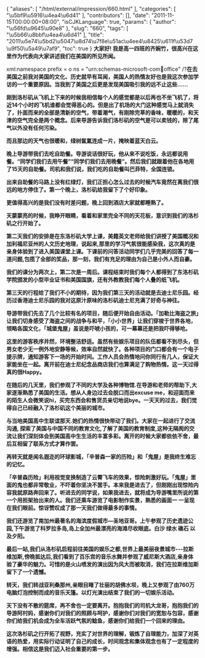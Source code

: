 {
    "aliases": [
        "/html/external/impression/660.html"
    ],
    "categories": [
        "\u5bf9\u5916\u4ea4\u6d41"
    ],
    "contributors": [],
    "date": "2011-11-15T00:00:00+08:00",
    "isCJKLanguage": true,
    "params": {
        "author": "\u56fd\u9645\u90e8"
    },
    "slug": "660",
    "tags": [
        "\u5b66\u8bbf\u4ea4\u6d41"
    ],
    "title": "2011\u5e74\u5bd2\u5047\u8d74\u7f8e\u51ac\u4ee4\u8425\u611f\u53d7 \u9f50\u5a49\u7af9",
    "toc": true
}
**大家好! 我是高一四班的齐婉竹，很高兴在这里作为代表向大家讲述我们在美国的所见所闻。**

xml:namespace prefix = o ns = "urn:schemas-microsoft-com:office:office" /?**在去美国之前我对美国的文化、历史就早有耳闻，美国人的热情友好也是我这次参加学访的一个重要原因。当我到了美国之后更是发现美国吸引我的远不止这些……**

**刚到洛杉矶从飞机上下来的时候我相信每个人的感觉都是以后再也不坐飞机了，将近14个小时的飞机谁都会觉得恶心的。但是出了机场的大门这种感觉马上就消失了，扑面而来的全部是清新的空气，带着潮气，有刚除完草的香味，暖暖的，和天津的空气完全是两个概念。后来导游告诉我们洛杉矶的空气是可以卖钱的，除了尾气以外没有任何污染。**

**而且那边的天气也很暖和，绿树氤氲连成一片，掩映着蓝天白云。**

**晚上导游带我们去吃自助餐。导游说话很好玩，他从来不说吃饭，永远都说用餐。“同学们我们去用午餐”“同学们我们去用晚餐”。然后我们就跟着他在各地用了15天的自助餐。司机和我们说，我们吃的自助餐叫巴菲特，全国连锁。**

**出来自助餐的马路上没有红绿灯，我们正担心怎么过去的时候汽车竟然在离我们很远的地方停住了。第一个晚上，洛杉矶给我留下了个好印象。**

**更值得高兴的是我们没有时差问题，晚上回到酒店大家就都睡熟了。**

**天蒙蒙亮的时候，我睁开眼睛，看着和家里完全不同的天花板，意识到我们的洛杉矶之行开始了。**

**第二天我们的安排是在东洛杉矶大学上课，美籍英文老师给我们讲授了美国概况和加利福尼亚州的人文历史地理，说起来,那里的学习气氛很能感染我，这次真的是亲身体验到了进入美国课堂上课。下课前的问答活动同学们几乎完美的回答了每一道问题,包揽了全部的奖品，那一刻，我们有充足的理由为自己是小外人而自豪。**

**我们的课分为两次上，第二次是一周后。课程结束时我们每个人都得到了东洛杉矶学院颁发的小型毕业证书和美国国旗，还有外教教我们每个人叠的纸飞机。**

**第三天的行程给了我们不小的期待，因为我们第三天的活动就是去迪士尼乐园。经历过香港迪士尼乐园的我对这原汁原味的洛杉矶迪士尼充满了好奇与神往。**

**导游带我们先去了几个比较有名的项目，随后便开始自由活动。「加勒比海盗之旅」让我们切身感受了海盗之间的战争与和平，「小小世界」让我们穿梭于世界各地，领略各国文化，「城堡鬼屋」虽说是吓唬小孩的，可一幕幕还是把我吓得够呛。**

**这里的游客秩序井然，环境整洁舒适。虽然有些娱乐项目的队伍都看不到尽头，但男女老少无一例外地安静等候，效率自然就快了。各种项目的门口都会有一个电子提示牌，通知游客下一场的开始时间。工作人员会热情地问你同行有几人，保证大家能坐在一起。离开前在迪士尼纪念品商店我们也算满足了购物热情。这一天过得真的很Happy。**

**在随后的几天里，我们参观了不同的大学及各种博物馆.在导游和老师的帮助下,大家逐渐熟悉了美国的生活。想从人身边过去会脱口而出excuse me，和迎面而来的陌生人会微笑说hi，买完东西会和售货员亲切地说bye。一天天的过去，我们觉得自己已经融入了洛杉矶这个美丽的城市。**

**与当地美国高中生联谊那天.她们的热情很快带动了我们。大家在一起进行了交流沟通, 探索了美国与中国不同的教育文化,了解了美国的教育制度,这种无隔阂的交流让我们深刻体会到美国高中生生活的丰富多彩。离开的时候大家都依依不舍，最后互相留了联系方式才算作罢。**

**再转天就是闻名遐迩的环球影城，「辛普森一家的历险」和「鬼屋」是我终生难忘的记忆。**

**「辛普森历险」利用视觉变换制造了云霄飞车的效果，惊险刺激好玩。「鬼屋」里面的鬼也都非常敬业，不吓着你坚决不罢手。本来我是进去了，但刚刚出现惊险内容我就原路奔回来了。听进去的同学说，如果我进去，就将成为导游嘴里所说的第一个用担架抬出来的人。我们还乘车游览了电影制作实景，熟悉的画面一 一呈现在我们眼前。惊讶赞叹成了那一天我们做得最多的事情。**

**我们还游览了南加州最著名的海滨度假城市—圣地亚哥。上午参观了历史遗迹公园,下午游览了科罗拉多岛,岛上全加州最漂亮的海滩尽收眼底。白沙 绿水 礁石 以及夕阳。**

**最后一站,我们从洛杉矶启程前往美国的娱乐之都,世界上最美丽夜景城市---拉斯维加斯,傍晚抵达后,我们看到了百乐宫的音乐水舞并参观了威尼斯大酒店,亲身体验了豪华的魅力。可惜的是火山喷发的演出因为风大而被取消，我们在拉斯维加斯留下了一个遗憾。**

**转天，我们转战亚利桑那州,亲眼目睹了壮丽的胡佛水坝，晚上又参观了由760万电脑灯泡控制而成的音乐天篷。以灯光演出结束了我们的一切娱乐活动。** 

**天下没有不散的筵席，再不舍也一定要离开。抱抱我们的司机大龙哥，抱抱我们的导游阿村妈，感谢你们对我们的照顾与呵护，感谢你们对我们的宽恕与包容，感谢你们给我们机会成为全车活跃气氛的鲶鱼，感谢你们给我们一个回来的理由。**

**这次洛杉矶之行开拓了视野，充实了对世界的理解，锻炼了自理能力，加深了对英语的热爱，用实际行动证明了自己的成长，时间观念和集体观念也有了一定程度的增强。相信这是我们迈入社会重要的第一步。**

 

